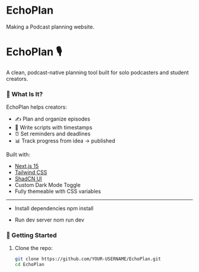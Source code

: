 # EchoPlan
Making a Podcast planning website.
# EchoPlan 🎙️

A clean, podcast-native planning tool built for solo podcasters and student creators.

### 🎯 What Is It?

EchoPlan helps creators:

- ✍️ Plan and organize episodes
- 🧾 Write scripts with timestamps
- ⏰ Set reminders and deadlines
- 📊 Track progress from idea → published

Built with:
- [Next.js 15](https://nextjs.org/)
- [Tailwind CSS](https://tailwindcss.com/)
- [ShadCN UI](https://ui.shadcn.com/)
- Custom Dark Mode Toggle
- Fully themeable with CSS variables

---

- Install dependencies 
  npm install

- Run dev server
  nom run dev

### 🚀 Getting Started

1. Clone the repo:
   ```bash
   git clone https://github.com/YOUR-USERNAME/EchoPlan.git
   cd EchoPlan

